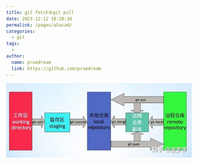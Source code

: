 ```yaml
---
title: git fetch与git pull
date: 2023-12-12 18:28:16
permalink: /pages/a5acad/
categories:
  - git
tags:
  - 
author: 
  name: pruedream
  link: https://github.com/pruedream
---
```

![img](https://raw.githubusercontent.com/pruedream/PictureBed/main/image/13318-20210531193612440-294997797.png)